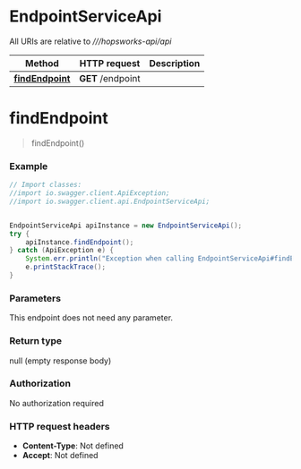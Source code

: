 # EndpointServiceApi

All URIs are relative to *///hopsworks-api/api*

Method | HTTP request | Description
------------- | ------------- | -------------
[**findEndpoint**](EndpointServiceApi.md#findEndpoint) | **GET** /endpoint | 

<a name="findEndpoint"></a>
# **findEndpoint**
> findEndpoint()



### Example
```java
// Import classes:
//import io.swagger.client.ApiException;
//import io.swagger.client.api.EndpointServiceApi;


EndpointServiceApi apiInstance = new EndpointServiceApi();
try {
    apiInstance.findEndpoint();
} catch (ApiException e) {
    System.err.println("Exception when calling EndpointServiceApi#findEndpoint");
    e.printStackTrace();
}
```

### Parameters
This endpoint does not need any parameter.

### Return type

null (empty response body)

### Authorization

No authorization required

### HTTP request headers

 - **Content-Type**: Not defined
 - **Accept**: Not defined

